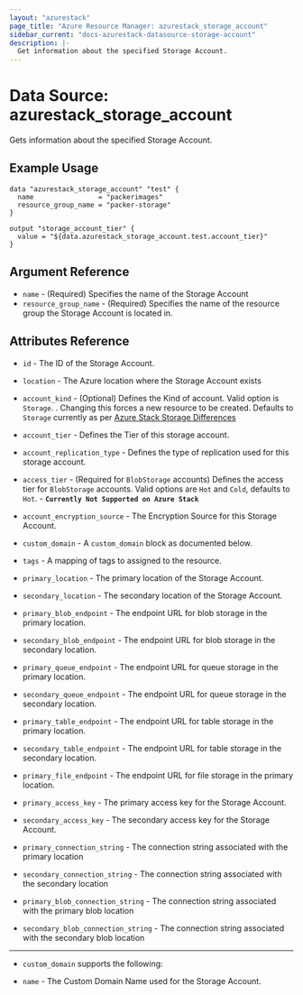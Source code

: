 ```yaml
---
layout: "azurestack"
page_title: "Azure Resource Manager: azurestack_storage_account"
sidebar_current: "docs-azurestack-datasource-storage-account"
description: |-
  Get information about the specified Storage Account.
---
```


# Data Source: azurestack_storage_account

Gets information about the specified Storage Account.

## Example Usage

```hcl
data "azurestack_storage_account" "test" {
  name                = "packerimages"
  resource_group_name = "packer-storage"
}

output "storage_account_tier" {
  value = "${data.azurestack_storage_account.test.account_tier}"
}
```

## Argument Reference

* `name` - (Required) Specifies the name of the Storage Account
* `resource_group_name` - (Required) Specifies the name of the resource group the Storage Account is located in.

## Attributes Reference

* `id` - The ID of the Storage Account.

* `location` - The Azure location where the Storage Account exists

* `account_kind` - (Optional) Defines the Kind of account. Valid option is `Storage`.
   . Changing this forces a new resource to be created.
    Defaults to `Storage` currently as per [Azure Stack Storage Differences](https://docs.microsoft.com/en-us/azure/azure-stack/user/azure-stack-acs-differences)

* `account_tier` - Defines the Tier of this storage account.

* `account_replication_type` - Defines the type of replication used for this storage account.

* `access_tier` - (Required for `BlobStorage` accounts) Defines the access tier
    for `BlobStorage` accounts. Valid options are `Hot` and `Cold`, defaults to
    `Hot`. - **`Currently Not Supported on Azure Stack`**

* `account_encryption_source` - The Encryption Source for this Storage Account.

* `custom_domain` - A `custom_domain` block as documented below.

* `tags` - A mapping of tags to assigned to the resource.

* `primary_location` - The primary location of the Storage Account.

* `secondary_location` - The secondary location of the Storage Account.

* `primary_blob_endpoint` - The endpoint URL for blob storage in the primary location.

* `secondary_blob_endpoint` - The endpoint URL for blob storage in the secondary location.

* `primary_queue_endpoint` - The endpoint URL for queue storage in the primary location.

* `secondary_queue_endpoint` - The endpoint URL for queue storage in the secondary location.

* `primary_table_endpoint` - The endpoint URL for table storage in the primary location.

* `secondary_table_endpoint` - The endpoint URL for table storage in the secondary location.

* `primary_file_endpoint` - The endpoint URL for file storage in the primary location.

* `primary_access_key` - The primary access key for the Storage Account.

* `secondary_access_key` - The secondary access key for the Storage Account.

* `primary_connection_string` - The connection string associated with the primary location

* `secondary_connection_string` - The connection string associated with the secondary location

* `primary_blob_connection_string` - The connection string associated with the primary blob location

* `secondary_blob_connection_string` - The connection string associated with the secondary blob location

---

* `custom_domain` supports the following:

* `name` - The Custom Domain Name used for the Storage Account.
